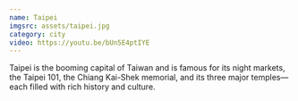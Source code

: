 ```yaml
---
name: Taipei
imgsrc: assets/taipei.jpg
category: city
video: https://youtu.be/bUn5E4ptIYE
---
```


Taipei is the booming capital of Taiwan and is famous for its night markets, the Taipei 101, the Chiang Kai-Shek memorial, and its three major temples— each filled with rich history and culture.
